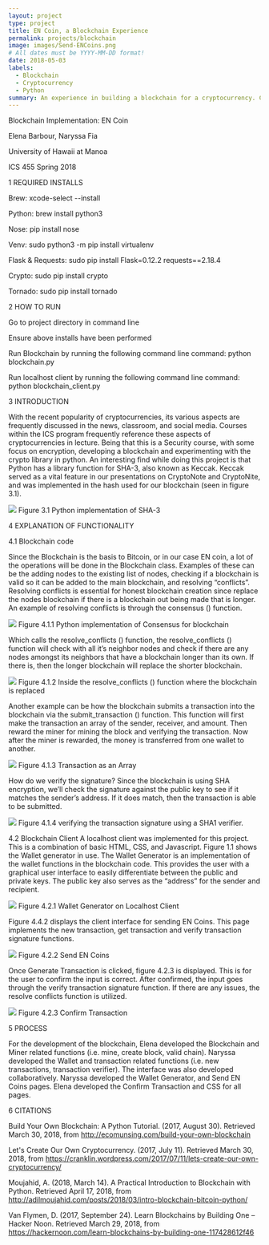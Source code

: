 ```yaml
---
layout: project
type: project
title: EN Coin, a Blockchain Experience
permalink: projects/blockchain
image: images/Send-ENCoins.png
# All dates must be YYYY-MM-DD format!
date: 2018-05-03
labels:
  - Blockchain
  - Cryptocurrency
  - Python
summary: An experience in building a blockchain for a cryptocurrency. Contributed Sections 1, 2, 3, 5, 6. Actual code done in unison with partner 
---
```

Blockchain Implementation: EN Coin

Elena Barbour, Naryssa Fia

University of Hawaii at Manoa

ICS 455 Spring 2018


1 REQUIRED INSTALLS

Brew: xcode-select --install

Python: brew install python3

Nose: pip install nose

Venv: sudo python3 -m pip install virtualenv

Flask & Requests: sudo pip install Flask=0.12.2 requests==2.18.4

Crypto: sudo pip install crypto

Tornado: sudo pip install tornado


2 HOW TO RUN

Go to project directory in command line

Ensure above installs have been performed

Run Blockchain by running the following command line command: python blockchain.py

Run localhost client by running the following command line command: python blockchain_client.py


3 INTRODUCTION

With the recent popularity of cryptocurrencies, its various aspects are frequently discussed in the news, classroom, and social media. Courses within the ICS program frequently reference these aspects of cryptocurrencies in lecture. Being that this is a Security course, with some focus on encryption, developing a blockchain and experimenting with the crypto library in python. An interesting find while doing this project is that Python has a library function for SHA-3, also known as Keccak. Keccak served as a vital feature in our presentations on CryptoNote and CryptoNite, and was implemented in the hash used for our blockchain (seen in figure 3.1).

<img class="ui medium rounded image" src="/images/sha-3.png">
Figure 3.1 Python implementation of SHA-3

4  EXPLANATION OF FUNCTIONALITY

4.1 Blockchain code

Since the Blockchain is the basis to Bitcoin, or in our case EN coin, a lot of the operations will be done in the Blockchain class. Examples of these can be the adding nodes to the existing list of nodes, checking if a blockchain is valid so it can be added to the main blockchain, and resolving “conflicts”. Resolving conflicts is essential for honest blockchain creation since replace the nodes blockchain if there is a blockchain out being made that is longer. An example of resolving conflicts is through the consensus () function. 

<img class="ui medium rounded image" src="/images/EN-Coin-Consensus.png">
Figure 4.1.1 Python implementation of Consensus for blockchain

Which calls the resolve_conflicts () function, the resolve_conflicts () function will check with all it’s neighbor nodes and check if there are any nodes amongst its neighbors that have a blockchain longer than its own. If there is, then the longer blockchain will replace the shorter blockchain.

<img class="ui medium rounded image" src="/images/EN-Coin-resolve.png">
Figure 4.1.2 Inside the resolve_conflicts () function where the blockchain is replaced

Another example can be how the blockchain submits a transaction into the blockchain via the submit_transaction () function. This function will first make the transaction an array of the sender, receiver, and amount. Then reward the miner for mining the block and verifying the transaction. Now after the miner is rewarded, the money is transferred from one wallet to another.

<img class="ui medium rounded image" src="/images/EN-Coin-Submit-Txn.png">
Figure 4.1.3 Transaction as an Array

How do we verify the signature? Since the blockchain is using SHA encryption, we’ll check the signature against the public key to see if it matches the sender’s address. If it does match, then the transaction is able to be submitted.

<img class="ui medium rounded image" src="/images/EN-Coin-Verify-Txn.png">
Figure 4.1.4 verifying the transaction signature using a SHA1 verifier.

4.2 Blockchain Client
A localhost client was implemented for this project. This is a combination of basic HTML, CSS, and Javascript. 
Figure 1.1 shows the Wallet generator in use. The Wallet Generator is an implementation of the wallet functions in the blockchain code. This provides the user with a graphical user interface to easily differentiate between the public and private keys. The public key also serves as the “address” for the sender and recipient.

<img class="ui medium rounded image" src="/images/Wallet-Generator-ENCoin.png">
Figure 4.2.1 Wallet Generator on Localhost Client

Figure 4.4.2 displays the client interface for sending EN Coins. This page implements the new transaction, get transaction and verify transaction signature functions.

<img class="ui medium rounded image" src="/images/Send-ENCoins.png">
Figure 4.2.2 Send EN Coins

Once Generate Transaction is clicked, figure 4.2.3 is displayed. This is for the user to confirm the input is correct. After confirmed, the input goes through the verify transaction signature function. If there are any issues, the resolve conflicts function is utilized.

<img class="ui medium rounded image" src="/images/Confirm-Transaction-ENCoin.png">
Figure 4.2.3 Confirm Transaction


5 PROCESS

For the development of the blockchain, Elena developed the Blockchain and Miner related functions (i.e. mine, create block, valid chain). Naryssa developed the Wallet and transaction related functions (i.e. new transactions, transaction verifier). The interface was also developed collaboratively. Naryssa developed the Wallet Generator, and Send EN Coins pages. Elena developed the Confirm Transaction and CSS for all pages.

6 CITATIONS

Build Your Own Blockchain: A Python Tutorial. (2017, August 30). Retrieved March 30, 2018, 
from http://ecomunsing.com/build-your-own-blockchain

Let's Create Our Own Cryptocurrency. (2017, July 11). Retrieved March 30, 2018, from 
https://cranklin.wordpress.com/2017/07/11/lets-create-our-own-cryptocurrency/

Moujahid, A. (2018, March 14). A Practical Introduction to Blockchain with Python. Retrieved 
April 17, 2018, from http://adilmoujahid.com/posts/2018/03/intro-blockchain-bitcoin-python/

Van Flymen, D. (2017, September 24). Learn Blockchains by Building One – Hacker Noon. 
Retrieved March 29, 2018, from https://hackernoon.com/learn-blockchains-by-building-one-117428612f46
